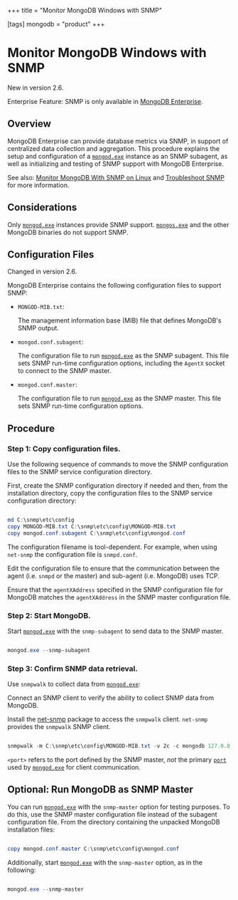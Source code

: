+++
title = "Monitor MongoDB Windows with SNMP"

[tags]
mongodb = "product"
+++

# Monitor MongoDB Windows with SNMP

New in version 2.6.

Enterprise Feature: SNMP is only available in [MongoDB Enterprise](http://www.mongodb.com/products/mongodb-enterprise?jmp=docs).


## Overview

MongoDB Enterprise can provide database metrics via SNMP, in
support of centralized data collection and aggregation. This procedure
explains the setup and configuration of a [``mongod.exe``](https://docs.mongodb.com/manual/reference/program/mongod.exe/#bin.mongod.exe) instance
as an SNMP subagent, as well as initializing and testing of SNMP
support with MongoDB Enterprise.

See also: [Monitor MongoDB With SNMP on Linux](monitor-with-snmp/) and [Troubleshoot SNMP](https://docs.mongodb.com/manual/tutorial/troubleshoot-snmp) for more information.


## Considerations

Only [``mongod.exe``](https://docs.mongodb.com/manual/reference/program/mongod.exe/#bin.mongod.exe) instances provide SNMP
support. [``mongos.exe``](https://docs.mongodb.com/manual/reference/program/mongos.exe/#bin.mongos.exe) and the other MongoDB binaries do not
support SNMP.


## Configuration Files

Changed in version 2.6.

MongoDB Enterprise contains the following configuration files to
support SNMP:

* ``MONGOD-MIB.txt``:

  The management information base (MIB) file that defines MongoDB's
  SNMP output.

* ``mongod.conf.subagent``:

  The configuration file to run [``mongod.exe``](https://docs.mongodb.com/manual/reference/program/mongod.exe/#bin.mongod.exe) as the SNMP
  subagent. This file sets SNMP run-time configuration options,
  including the ``AgentX`` socket to connect to the SNMP master.

* ``mongod.conf.master``:

  The configuration file to run [``mongod.exe``](https://docs.mongodb.com/manual/reference/program/mongod.exe/#bin.mongod.exe) as the SNMP
  master. This file sets SNMP run-time configuration options.


## Procedure


### Step 1: Copy configuration files.

Use the following sequence of commands to move the SNMP
configuration files to the SNMP service configuration directory.

First, create the SNMP configuration directory if needed and then, from
the installation directory, copy the configuration files to the SNMP
service configuration directory:

```powershell

md C:\snmp\etc\config
copy MONGOD-MIB.txt C:\snmp\etc\config\MONGOD-MIB.txt
copy mongod.conf.subagent C:\snmp\etc\config\mongod.conf

```

The configuration filename is tool-dependent. For example, when
using ``net-snmp`` the configuration file is ``snmpd.conf``.

Edit the configuration file to ensure that the communication
between the agent (i.e. ``snmpd`` or the master) and sub-agent
(i.e. MongoDB) uses TCP.

Ensure that the ``agentXAddress`` specified in the SNMP
configuration file for MongoDB matches the ``agentXAddress`` in the
SNMP master configuration file.


### Step 2: Start MongoDB.

Start [``mongod.exe``](https://docs.mongodb.com/manual/reference/program/mongod.exe/#bin.mongod.exe) with the ``snmp-subagent`` to send data
to the SNMP master.

```powershell

mongod.exe --snmp-subagent

```


### Step 3: Confirm SNMP data retrieval.

Use ``snmpwalk`` to collect data from [``mongod.exe``](https://docs.mongodb.com/manual/reference/program/mongod.exe/#bin.mongod.exe):

Connect an SNMP client to verify the ability to collect SNMP data
from MongoDB.

Install the [net-snmp](http://www.net-snmp.org/) package to access
the ``snmpwalk`` client. ``net-snmp`` provides the ``snmpwalk``
SNMP client.

```powershell

snmpwalk -m C:\snmp\etc\config\MONGOD-MIB.txt -v 2c -c mongodb 127.0.0.1:<port> 1.3.6.1.4.1.34601

```

``<port>`` refers to the port defined by the SNMP master,
*not* the primary [``port``](https://docs.mongodb.com/manual/reference/configuration-options/#net.port) used by [``mongod.exe``](https://docs.mongodb.com/manual/reference/program/mongod.exe/#bin.mongod.exe) for
client communication.


## Optional: Run MongoDB as SNMP Master

You can run [``mongod.exe``](https://docs.mongodb.com/manual/reference/program/mongod.exe/#bin.mongod.exe) with the ``snmp-master``
option for testing purposes. To do this, use the SNMP master
configuration file instead of the subagent configuration file. From
the directory containing the unpacked MongoDB installation files:

```powershell

copy mongod.conf.master C:\snmp\etc\config\mongod.conf

```

Additionally, start [``mongod.exe``](https://docs.mongodb.com/manual/reference/program/mongod.exe/#bin.mongod.exe) with the ``snmp-master``
option, as in the following:

```powershell

mongod.exe --snmp-master

```
